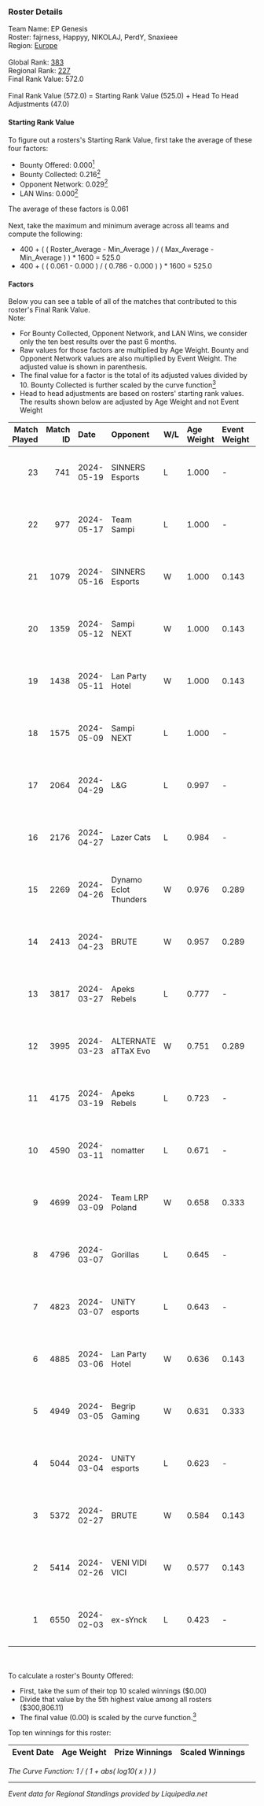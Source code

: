### Roster Details<br />
Team Name: EP Genesis<br />
Roster: fajrness, Happyy, NIKOLAJ, PerdY, Snaxieee<br />
Region: [Europe]( ../standings_europe.md)<br />
<br />
Global Rank: [383](../standings_global.md)<br />
Regional Rank: [227]( ../standings_europe.md)<br />
Final Rank Value:  572.0<br />
<br />
Final Rank Value (572.0) = Starting Rank Value (525.0) + Head To Head Adjustments (47.0)<br />

#### Starting Rank Value<br />
To figure out a rosters's Starting Rank Value, first take the average of these four factors:<br />
- Bounty Offered: 0.000[<sup>1</sup>](#table2)
- Bounty Collected: 0.216[<sup>2</sup>](#table1)
- Opponent Network: 0.029[<sup>2</sup>](#table1)
- LAN Wins: 0.000[<sup>2</sup>](#table1)

The average of these factors is 0.061<br />
<br />
Next, take the maximum and minimum average across all teams and compute the following:<br />
- 400 + ( ( Roster_Average - Min_Average ) / ( Max_Average - Min_Average ) ) * 1600 = 525.0
- 400 + ( ( 0.061 - 0.000 ) / ( 0.786 - 0.000 ) ) * 1600 = 525.0


#### Factors<br />
Below you can see a table of all of the matches that contributed to this roster's Final Rank Value.<br />
Note:<br />

- For Bounty Collected, Opponent Network, and LAN Wins, we consider only the ten best results over the past 6 months.
- Raw values for those factors are multiplied by Age Weight. Bounty and Opponent Network values are also multiplied by Event Weight. The adjusted value is shown in parenthesis.
- The final value for a factor is the total of its adjusted values divided by 10. Bounty Collected is further scaled by the curve function[<sup>3</sup>](#curveFunction)
- Head to head adjustments are based on rosters' starting rank values. The results shown below are adjusted by Age Weight and not Event Weight
<span id="table1"></span><br />


| Match Played | Match ID | Date       | Opponent              | W/L | Age Weight | Event Weight | Bounty Collected | Opponent Network | LAN Wins  | H2H Adj. | Roster                                     |
| -: | -: | :- | :- | :- | :- | :- | :- | :- | :- | -: | :- |
|           23 |      741 | 2024-05-19 | SINNERS Esports       | L   | 1.000      | -            | -                | -                | -         |    -3.15 | fajrness, Happyy, NIKOLAJ, PerdY, Snaxieee |
|           22 |      977 | 2024-05-17 | Team Sampi            | L   | 1.000      | -            | -                | -                | -         |    -2.76 | fajrness, Happyy, NIKOLAJ, PerdY, Snaxieee |
|           21 |     1079 | 2024-05-16 | SINNERS Esports       | W   | 1.000      | 0.143        | 0.011 (0.002)    | 0.560 (0.080)    | 0 (0.000) |    28.66 | fajrness, Happyy, NIKOLAJ, PerdY, Snaxieee |
|           20 |     1359 | 2024-05-12 | Sampi NEXT            | W   | 1.000      | 0.143        | 0.000 (0.000)    | 0.055 (0.008)    | 0 (0.000) |    12.24 | fajrness, Happyy, NIKOLAJ, PerdY, Snaxieee |
|           19 |     1438 | 2024-05-11 | Lan Party Hotel       | W   | 1.000      | 0.143        | 0.000 (0.000)    | 0.016 (0.002)    | 0 (0.000) |     9.78 | fajrness, Happyy, NIKOLAJ, PerdY, Snaxieee |
|           18 |     1575 | 2024-05-09 | Sampi NEXT            | L   | 1.000      | -            | -                | -                | -         |   -18.61 | fajrness, Happyy, NIKOLAJ, PerdY, Snaxieee |
|           17 |     2064 | 2024-04-29 | L&G                   | L   | 0.997      | -            | -                | -                | -         |    -7.33 | fajrness, Happyy, NIKOLAJ, PerdY, Snaxieee |
|           16 |     2176 | 2024-04-27 | Lazer Cats            | L   | 0.984      | -            | -                | -                | -         |    -8.94 | fajrness, Happyy, NIKOLAJ, PerdY, Snaxieee |
|           15 |     2269 | 2024-04-26 | Dynamo Eclot Thunders | W   | 0.976      | 0.289        | 0.000 (0.000)    | 0.026 (0.007)    | 0 (0.000) |     8.40 | fajrness, Happyy, NIKOLAJ, PerdY, Snaxieee |
|           14 |     2413 | 2024-04-23 | BRUTE                 | W   | 0.957      | 0.289        | 0.000 (0.000)    | 0.157 (0.043)    | 0 (0.000) |    13.64 | fajrness, Happyy, NIKOLAJ, PerdY, Snaxieee |
|           13 |     3817 | 2024-03-27 | Apeks Rebels          | L   | 0.777      | -            | -                | -                | -         |   -12.55 | fajrness, Happyy, NIKOLAJ, PerdY, Snaxieee |
|           12 |     3995 | 2024-03-23 | ALTERNATE aTTaX Evo   | W   | 0.751      | 0.289        | 0.002 (0.000)    | 0.239 (0.052)    | 0 (0.000) |    16.58 | fajrness, Happyy, NIKOLAJ, PerdY, Snaxieee |
|           11 |     4175 | 2024-03-19 | Apeks Rebels          | L   | 0.723      | -            | -                | -                | -         |   -11.75 | fajrness, Happyy, NIKOLAJ, PerdY, Snaxieee |
|           10 |     4590 | 2024-03-11 | nomatter              | L   | 0.671      | -            | -                | -                | -         |   -12.04 | fajrness, Happyy, NIKOLAJ, PerdY, Snaxieee |
|            9 |     4699 | 2024-03-09 | Team LRP Poland       | W   | 0.658      | 0.333        | 0.001 (0.000)    | 0.056 (0.012)    | 0 (0.000) |    14.86 | fajrness, Happyy, NIKOLAJ, PerdY, Snaxieee |
|            8 |     4796 | 2024-03-07 | Gorillas              | L   | 0.645      | -            | -                | -                | -         |    -9.36 | fajrness, Happyy, NIKOLAJ, PerdY, Snaxieee |
|            7 |     4823 | 2024-03-07 | UNiTY esports         | L   | 0.643      | -            | -                | -                | -         |    -3.64 | fajrness, Happyy, NIKOLAJ, PerdY, Snaxieee |
|            6 |     4885 | 2024-03-06 | Lan Party Hotel       | W   | 0.636      | 0.143        | 0.000 (0.000)    | -                | 0 (0.000) |     6.15 | fajrness, Happyy, NIKOLAJ, PerdY, Snaxieee |
|            5 |     4949 | 2024-03-05 | Begrip Gaming         | W   | 0.631      | 0.333        | 0.000 (0.000)    | 0.317 (0.067)    | 0 (0.000) |    11.82 | fajrness, Happyy, NIKOLAJ, PerdY, Snaxieee |
|            4 |     5044 | 2024-03-04 | UNiTY esports         | L   | 0.623      | -            | -                | -                | -         |    -3.15 | fajrness, Happyy, NIKOLAJ, PerdY, Snaxieee |
|            3 |     5372 | 2024-02-27 | BRUTE                 | W   | 0.584      | 0.143        | -                | 0.157 (0.013)    | 0 (0.000) |     9.94 | fajrness, Happyy, NIKOLAJ, PerdY, Snaxieee |
|            2 |     5414 | 2024-02-26 | VENI VIDI VICI        | W   | 0.577      | 0.143        | 0.001 (0.000)    | 0.075 (0.006)    | -         |    11.49 | fajrness, Happyy, NIKOLAJ, PerdY, Snaxieee |
|            1 |     6550 | 2024-02-03 | ex-sYnck              | L   | 0.423      | -            | -                | -                | -         |    -3.27 | fajrness, Happyy, NIKOLAJ, PerdY, Snaxieee |

<br />
<span id="table2"></span><br />
To calculate a roster's Bounty Offered:<br />

- First, take the sum of their top 10 scaled winnings ($0.00)
- Divide that value by the 5th highest value among all rosters ($300,806.11)
- The final value (0.00) is scaled by the curve function.[<sup>3</sup>](#curveFunction)

Top ten winnings for this roster:<br />

| Event Date | Age Weight | Prize Winnings | Scaled Winnings |
| :- | -: | :- | :- |


<span id="curveFunction"></span>_The Curve Function: 1 / ( 1 + abs( log10( x ) ) )_<br />

---
_Event data for Regional Standings provided by Liquipedia.net_<br />
